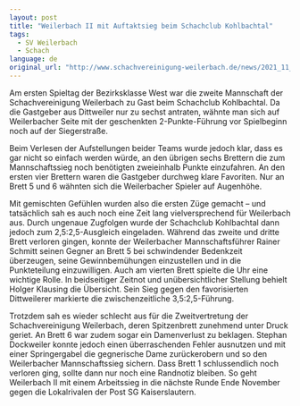 ```yaml
---
layout: post
title: "Weilerbach II mit Auftaktsieg beim Schachclub Kohlbachtal"
tags:
  - SV Weilerbach
  - Schach
language: de
original_url: "http://www.schachvereinigung-weilerbach.de/news/2021_11_07.html"
---
```


Am ersten Spieltag der Bezirksklasse West war die zweite Mannschaft der Schachvereinigung Weilerbach zu Gast beim Schachclub Kohlbachtal. Da die Gastgeber aus Dittweiler nur zu sechst antraten, wähnte man sich auf Weilerbacher Seite mit der geschenkten 2-Punkte-Führung vor Spielbeginn noch auf der Siegerstraße.
<!--more-->
Beim Verlesen der Aufstellungen beider Teams wurde jedoch klar, dass es gar nicht so einfach werden würde, an den übrigen sechs Brettern die zum Mannschaftssieg noch benötigten zweieinhalb Punkte einzufahren. An den ersten vier Brettern waren die Gastgeber durchweg klare Favoriten. Nur an Brett 5 und 6 wähnten sich die Weilerbacher Spieler auf Augenhöhe.

Mit gemischten Gefühlen wurden also die ersten Züge gemacht – und tatsächlich sah es auch noch eine Zeit lang vielversprechend für Weilerbach aus. Durch ungenaue Zugfolgen wurde der Schachclub Kohlbachtal dann jedoch zum 2,5:2,5-Ausgleich eingeladen. Während das zweite und dritte Brett verloren gingen, konnte der Weilerbacher Mannschaftsführer Rainer Schmitt seinen Gegner an Brett 5 bei schwindender Bedenkzeit überzeugen, seine Gewinnbemühungen einzustellen und in die Punkteteilung einzuwilligen. Auch am vierten Brett spielte die Uhr eine wichtige Rolle. In beidseitiger Zeitnot und unübersichtlicher Stellung behielt Holger Klausing die Übersicht. Sein Sieg gegen den favorisierten Dittweilerer markierte die zwischenzeitliche 3,5:2,5-Führung.

Trotzdem sah es wieder schlecht aus für die Zweitvertretung der Schachvereinigung Weilerbach, deren Spitzenbrett zunehmend unter Druck geriet. An Brett 6 war zudem sogar ein Damenverlust zu beklagen. Stephan Dockweiler konnte jedoch einen überraschenden Fehler ausnutzen und mit einer Springergabel die gegnerische Dame zurückerobern und so den Weilerbacher Mannschaftssieg sichern. Dass Brett 1 schlussendlich noch verloren ging, sollte dann nur noch eine Randnotiz bleiben. So geht Weilerbach II mit einem Arbeitssieg in die nächste Runde Ende November gegen die Lokalrivalen der Post SG Kaiserslautern.
